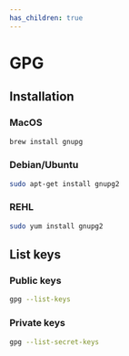 ```yaml
---
has_children: true
---
```

# GPG

## Installation
### MacOS
```bash
brew install gnupg
```

### Debian/Ubuntu
```bash
sudo apt-get install gnupg2
```

### REHL
```bash
sudo yum install gnupg2
```

## List keys

### Public keys
```bash
gpg --list-keys
```

### Private keys
```bash
gpg --list-secret-keys
```
